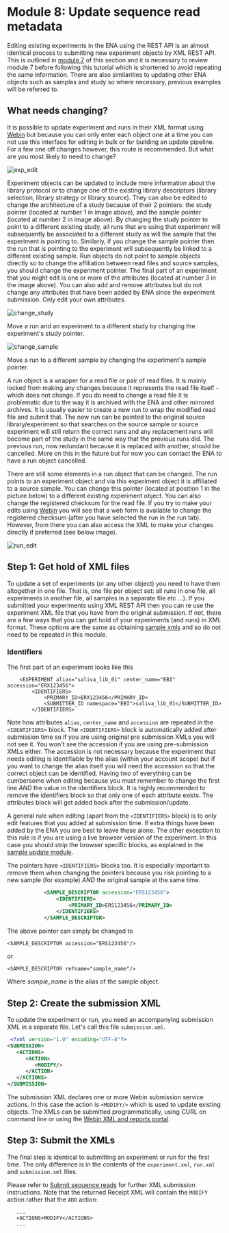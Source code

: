 # Module 8: Update sequence read metadata

<!-- ERX2149955 ERR2092732  -->

Editing existing experiments in the ENA using the REST API is an almost identical process to submitting new experiment objects by XML REST API. This is outlined in <a href="prog_07.html">module 7</a> of this section and it is necessary to review module 7 before following this tutorial which is shortened to avoid repeating the same information. There are also similarities to updating other ENA objects such as samples and study so where necessary, previous examples will be referred to. 

## What needs changing?

It is possible to update experiment and runs in their XML format using <a href="https://www.ebi.ac.uk/ena/submit/sra/#home">Webin</a> but because you can only enter each object one at a time you can not use this interface for editing in bulk or for building an update pipeline. For a few one off changes however, this route is recommended. But what are you most likely to need to change?


![exp_edit](images/prog_08_p01.png)

Experiment objects can be updated to include more information about the library protocol or to change one of the existing library descriptors (library selection, library strategy or library source). They can also be edited to change the architecture of a study because of their 2 pointers: the study pointer (located at number 1 in image above), and the sample pointer (located at number 2 in image above). By changing the study pointer to point to a different existing study, all runs that are using that experiment will subsequently be associated to a different study as will the sample that the experiment is pointing to. Similarly, if you change the sample pointer then the run that is pointing to the experiment will subsequently be linked to a different existing sample. Run objects do not point to sample objects directly so to change the affiliation between read files and source samples, you should change the experiment pointer. The final part of an experiment that you might edit is one or more of the attributes (located at number 3 in the image above). You can also add and remove attributes but do not change any attributes that have been added by ENA since the experiment submission. Only edit your own attributes.

![change_study](images/prog_08_p03.png)

Move a run and an experiment to a different study by changing the experiment's study pointer.

![change_sample](images/prog_08_p04.png)

Move a run to a different sample by changing the experiment's sample pointer.

A run object is a wrapper for a read file or pair of read files. It is mainly locked from making any changes because it represents the read file itself - which does not change. If you do need to change a read file it is problematic due to the way it is archived with the ENA and other mirrored archives. It is usually easier to create a new run to wrap the modified read file and submit that. The new run can be pointed to the original source library/experiment so that searches on the source sample or source experiment will still return the correct runs and any replacement runs will become part of the study in the same way that the previous runs did. The previous run, now redundant because it is replaced with another, should be cancelled. More on this in the future but for now you can contact the ENA to have a run object cancelled.

There are still some elements in a run object that can be changed. The run points to an experiment object and via this experiment object it is affiliated to a source sample. You can change this pointer (located at position 1 in the picture below) to a different existing experiment object. You can also change the registered checksum for the read file. If you try to make your edits using <a href="https://www.ebi.ac.uk/ena/submit/sra/#home">Webin</a> you will see that a web form is available to change the registered checksum (after you have selected the run in the run tab). However, from there you can also access the XML to make your changes directly if preferred (see below image).

![run_edit](images/prog_08_p02.png)

## Step 1: Get hold of XML files

To update a set of experiments (or any other object) you need to have them altogether in one file. That is, one file per object set: all runs in one file, all experiments in another file, all samples in a separate file etc ...). If you submitted your experiments using XML REST API then you can re use the experiment XML file that you have from the original submission. If not, there are a few ways that you can get hold of your experiments (and runs) in XML format. These options are the same as obtaining <a href="prog_06.html#step-1-get-hold-of-the-samples-in-xml-format">sample xmls</a> and so do not need to be repeated in this module.

### Identifiers

The first part of an experiment looks like this

```
    <EXPERIMENT alias="saliva_lib_01" center_name="EBI" accession="ERX123456">
        <IDENTIFIERS>
            <PRIMARY_ID>ERX123456</PRIMARY_ID>
            <SUBMITTER_ID namespace="EBI">saliva_lib_01</SUBMITTER_ID>
        </IDENTIFIERS>
```

Note how attributes `alias`, `center_name` and `accession` are repeated in the `<IDENTIFIERS>` block. The `<IDENTIFIERS>` block is automatically added after submission time so if you are using original pre submission XMLs you will not see it. You won't see the accession if you are using pre-submission XMLs either. The accession is not necessary because the experiment that needs editing is identifiable by the alias (within your account scope) but if you want to change the alias itself you will need the accession so that the correct object can be identified. Having two of everything can be cumbersome when editing because you must remember to change the first line *AND* the value in the identifiers block. It is highly recommended to remove the identifiers block so that only one of each attribute exists. The attributes block will get added back after the submission/update. 

A general rule when editing (apart from the `<IDENTIFIERS>` block) is to only edit features that you added at submission time. If extra things have been added by the ENA you are best to leave these alone. The other exception to this rule is if you are using a live browser version of the experiment. In this case you should strip the browser specific blocks, as explained in the <a href="prog_06.html#grab-a-live-version-of-your-samples">sample update module</a>.

The pointers have `<IDENTIFIERS>` blocks too. It is especially important to remove them when changing the pointers because you risk pointing to a new sample (for example) *AND* the original sample at the same time.

```xml
            <SAMPLE_DESCRIPTOR accession="ERS123456">
                <IDENTIFIERS>
                    <PRIMARY_ID>ERS123456</PRIMARY_ID>
                </IDENTIFIERS>
            </SAMPLE_DESCRIPTOR>
```

The above pointer can simply be changed to 

`<SAMPLE_DESCRIPTOR accession="ERS123456"/>`

or

`<SAMPLE_DESCRIPTOR refname="sample_name"/>`

Where *sample_name* is the alias of the sample object.

## Step 2: Create the submission XML

To update the experiment or run, you need an accompanying submission XML in a separate file. Let's call this file `submission.xml`.

```xml 
 <?xml version="1.0" encoding="UTF-8"?>
<SUBMISSION>
   <ACTIONS>
      <ACTION>
         <MODIFY/>
      </ACTION>
   </ACTIONS>
</SUBMISSION>
```
 
The submission XML declares one or more Webin submission service actions. In this case 
the action is `<MODIFY/>` which is used to update existing objects. 
The XMLs can be submitted programmatically, using CURL on command line or using the 
[Webin XML and reports portal](prog_11.html). 

## Step 3: Submit the XMLs

The final step is identical to submitting an experiment or run for the first time. 
The only difference is in the contents of the `experiment.xml`, `run.xml` and `submission.xml` files. 

Please refer to [Submit sequence reads](prog_07.html) for further XML submission instructions. 
Note that the returned Receipt XML will contain the `MODIFY` action rather that the `ADD` action:
 
 ```
    ...
    <ACTIONS>MODIFY</ACTIONS>
    ...
```
